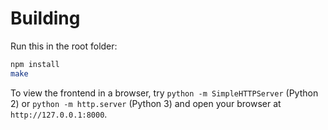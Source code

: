 # Building

Run this in the root folder:

```bash
npm install
make
```

To view the frontend in a browser, try `python -m SimpleHTTPServer` (Python 2)
or `python -m http.server` (Python 3) and open your browser at `http://127.0.0.1:8000`.
